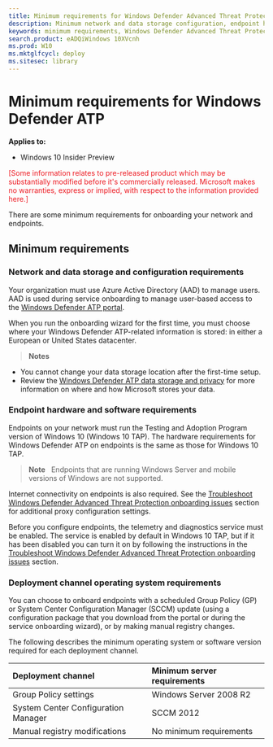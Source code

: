 ```yaml
---
title: Minimum requirements for Windows Defender Advanced Threat Protection
description: Minimum network and data storage configuration, endpoint hardware and software requirements, and deployment channel requirements for Windows Defender ATP.
keywords: minimum requirements, Windows Defender Advanced Threat Protection minimum requirements, network and data storage, endpoint, endpoint configuration, deployment channel
search.product: eADQiWindows 10XVcnh
ms.prod: W10
ms.mktglfcycl: deploy
ms.sitesec: library
---
```


# Minimum requirements for Windows Defender ATP

**Applies to:**

- Windows 10 Insider Preview

<span style="color:#ED1C24;">[Some information relates to pre-released product which may be substantially modified before it's commercially released. Microsoft makes no warranties, express or implied, with respect to the information provided here.]</span>

There are some minimum requirements for onboarding your network and endpoints.

## Minimum requirements

### Network and data storage and configuration requirements
Your organization must use Azure Active Directory (AAD) to manage users. AAD is used during
service onboarding to manage user-based access to the [Windows Defender ATP portal](https://securitycenter.windows.com/).

<!--If you’d like help with using AAD to set up user access, contact the
[Windows Defender ATP Yammer group](https://www.yammer.com/wsscengineering/\#/threads/inGroup?type=in\_group&feedId=7108776&view=all)
or email [winatp@microsoft.com](mailto:winatp@microsoft.com).-->

When you run the onboarding wizard for the first time, you must choose
where your Windows Defender ATP-related information is stored: in either
a European or United States datacenter.

> **Notes**&nbsp;&nbsp;
-   You cannot change your data storage location after the
    first-time setup.
-   Review the [Windows Defender ATP data storage and privacy](data-storage-privacy-windows-defender-advanced-threat-protection.md) for more information on where and how
    Microsoft stores your data.

### Endpoint hardware and software requirements
Endpoints on your network must run the Testing and Adoption Program
version of Windows 10 (Windows 10 TAP). The hardware requirements for
Windows Defender ATP on endpoints is the same as those for Windows 10
TAP.

> **Note**&nbsp;&nbsp; Endpoints that are running Windows
Server and mobile versions of Windows are not supported.

Internet connectivity on endpoints is also required. See the
[Troubleshoot Windows Defender Advanced Threat Protection onboarding issues](troubleshoot-onboarding-windows-defender-advanced-threat-protection.md)
section for additional proxy configuration settings.

Before you configure endpoints, the telemetry and diagnostics service must be enabled. The service is enabled by default in Windows 10 TAP, but if it has been
disabled you can turn it on by following the instructions in the
[Troubleshoot Windows Defender Advanced Threat Protection onboarding issues](troubleshoot-onboarding-windows-defender-advanced-threat-protection.md) section.

### Deployment channel operating system requirements

You can choose to onboard endpoints with a scheduled Group Policy
(GP) or System Center Configuration Manager (SCCM) update (using a configuration package that you
download from the portal or during the service onboarding wizard), or by making
manual registry changes.

The following describes the minimum operating system or software version
required for each deployment channel.

Deployment channel | Minimum server requirements
:---|:---
Group Policy settings | Windows Server 2008 R2
System Center Configuration Manager | SCCM 2012
Manual registry modifications | No minimum requirements
